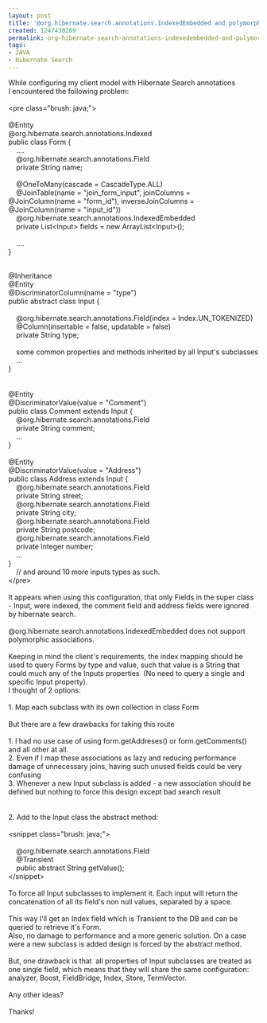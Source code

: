 ```yaml
---
layout: post
title: '@org.hibernate.search.annotations.IndexedEmbedded and polymorphic associations.'
created: 1247430209
permalink: org-hibernate-search-annotations-indexedembedded-and-polymorphic-associations
tags:
- JAVA
- Hibernate Search
---
```

<p>While configuring my client model with Hibernate Search annotations <br />
I encountered the following problem:<br />
<br />
&lt;pre class=&quot;brush: java;&quot;&gt;&nbsp; <br />
<br />
@Entity<br />
@org.hibernate.search.annotations.Indexed<br />
public class Form {<br />
&nbsp;&nbsp;&nbsp; ....<br />
&nbsp;&nbsp;&nbsp; @org.hibernate.search.annotations.Field&nbsp;&nbsp;&nbsp; <br />
&nbsp;&nbsp;&nbsp; private String name;<br />
&nbsp;&nbsp;&nbsp; <br />
&nbsp;&nbsp;&nbsp; @OneToMany(cascade = CascadeType.ALL)<br />
&nbsp;&nbsp;&nbsp; @JoinTable(name = &quot;join_form_input&quot;, joinColumns = @JoinColumn(name = &quot;form_id&quot;), inverseJoinColumns = @JoinColumn(name = &quot;input_id&quot;))<br />
&nbsp;&nbsp;&nbsp; @org.hibernate.search.annotations.IndexedEmbedded<br />
&nbsp;&nbsp;&nbsp; private List&lt;Input&gt; fields = new ArrayList&lt;Input&gt;();<br />
&nbsp;&nbsp;&nbsp; <br />
&nbsp;&nbsp;&nbsp; ....<br />
}</p>
<p><br />
@Inheritance<br />
@Entity<br />
@DiscriminatorColumn(name = &quot;type&quot;)<br />
public abstract class Input {<br />
&nbsp;&nbsp;&nbsp; <br />
&nbsp;&nbsp;&nbsp; @org.hibernate.search.annotations.Field(index = Index.UN_TOKENIZED)<br />
&nbsp;&nbsp;&nbsp; @Column(insertable = false, updatable = false)&nbsp;&nbsp;&nbsp; <br />
&nbsp;&nbsp;&nbsp; private String type;<br />
&nbsp;&nbsp;&nbsp; <br />
&nbsp;&nbsp;&nbsp; some common properties and methods inherited by all Input's subclasses <br />
&nbsp;&nbsp;&nbsp; ...<br />
}<br />
<br />
<br />
@Entity<br />
@DiscriminatorValue(value = &quot;Comment&quot;)<br />
public class Comment extends Input {<br />
&nbsp;&nbsp;&nbsp; @org.hibernate.search.annotations.Field&nbsp;&nbsp;&nbsp; <br />
&nbsp;&nbsp;&nbsp; private String comment;<br />
&nbsp;&nbsp;&nbsp; ...<br />
}<br />
<br />
@Entity<br />
@DiscriminatorValue(value = &quot;Address&quot;)<br />
public class Address extends Input {<br />
&nbsp;&nbsp;&nbsp; @org.hibernate.search.annotations.Field&nbsp;&nbsp;&nbsp; <br />
&nbsp;&nbsp;&nbsp; private String street;<br />
&nbsp;&nbsp;&nbsp; @org.hibernate.search.annotations.Field&nbsp;&nbsp;&nbsp; <br />
&nbsp;&nbsp;&nbsp; private String city;<br />
&nbsp;&nbsp;&nbsp; @org.hibernate.search.annotations.Field&nbsp;&nbsp;&nbsp; <br />
&nbsp;&nbsp;&nbsp; private String postcode;<br />
&nbsp;&nbsp;&nbsp; @org.hibernate.search.annotations.Field&nbsp;&nbsp;&nbsp; <br />
&nbsp;&nbsp;&nbsp; private Integer number;<br />
&nbsp;&nbsp;&nbsp; ...<br />
}&nbsp;&nbsp;&nbsp; <br />
&nbsp;&nbsp;&nbsp; // and around 10 more inputs types as such.<br />
&lt;/pre&gt;<br />
<br />
It appears when using this configuration, that only Fields in the super class - Input, were indexed, the comment field and address fields were ignored by hibernate search.<br />
<br />
@org.hibernate.search.annotations.IndexedEmbedded does not support polymorphic associations.<br />
<br />
Keeping in mind the client's requirements, the index mapping should be used to query Forms by type and value, such that value is a String that could much any of the Inputs properties&nbsp; (No need to query a single and specific Input property).<br />
I thought of 2 options:<br />
<br />
1. Map each subclass with its own collection in class Form<br />
<br />
But there are a few drawbacks for taking this route <br />
<br />
1. I had no use case of using form.getAddreses() or form.getComments() and all other at all.<br />
2. Even if I map these associations as lazy and reducing performance damage of unnecessary joins, having such unused fields could be very confusing<br />
3. Whenever a new Input subclass is added - a new association should be defined but nothing to force this design except bad search result&nbsp;&nbsp;&nbsp; &nbsp;&nbsp;&nbsp; &nbsp;&nbsp;&nbsp; <br />
<br />
<br />
2. Add to the Input class the abstract method:<br />
<br />
&lt;snippet class=&quot;brush: java;&quot;&gt;&nbsp; <br />
<br />
&nbsp;&nbsp;&nbsp; @org.hibernate.search.annotations.Field<br />
&nbsp;&nbsp;&nbsp; @Transient<br />
&nbsp;&nbsp;&nbsp; public abstract String getValue();<br />
&lt;/snippet&gt;<br />
&nbsp;&nbsp;&nbsp; <br />
To force all Input subclasses to implement it. Each input will return the concatenation of all its field's non null values, separated by a space.<br />
<br />
This way I'll get an Index field which is Transient to the DB and can be queried to retrieve it's Form.<br />
Also, no damage to performance and a more generic solution. On a case were a new subclass is added design is forced by the abstract method. <br />
<br />
But, one drawback is that&nbsp; all properties of Input subclasses are treated as one single field, which means that they will share the same configuration: <br />
analyzer, Boost, FieldBridge, Index, Store, TermVector.<br />
<br />
Any other ideas?<br />
<br />
Thanks!<br />
<br />
<br />
<br />
&nbsp;</p>
